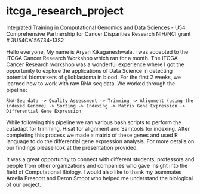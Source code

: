 # itcga_research_project 
Integrated Training in Computational Genomics and Data Sciences - U54 Comprehensive Partnership for Cancer Disparities Research
NIH/NCI grant # 3U54CA156734-13S2

Hello everyone, My name is Aryan Kikaganeshwala. I was accepted to the ITCGA Cancer Research Workshop which ran for a month.
The ITCGA Cancer Research workshop was a wonderful experience where I got the opportunity to explore the applications of Data Science in detecting potential biomarkers of glioblastoma in blood. For the first 2 weeks, we learned how to work with raw RNA seq data. We worked through the pipeline:

    RNA-Seq data -> Quality Assessment -> Trimming -> Alignment (using the indexed Genome) -> Sorting -> Indexing -> Matrix Gene Expression -> Differential Gene Expression

While following this pipeline we ran various bash scripts to perform the cutadapt for trimming, Hisat for alignment and Samtools for indexing. After completing this process we made a matrix of these genes and used R language to do the differential gene expression analysis. For more details on our findings please look at the presentation provided.

It was a great opportunity to connect with different students, professors and people from other organizations and companies who gave insight into the field of Computational Biology. I would also like to thank my teammates Amelia Prescott and Deron Smoot who helped me understand the biological of our project.
